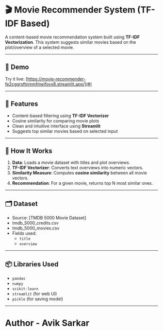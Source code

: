 
# 🎬 Movie Recommender System (TF-IDF Based)

A content-based movie recommendation system built using **TF-IDF Vectorization**. This system suggests similar movies based on the plot/overview of a selected movie.

---

## 🚀 Demo

Try it live: [https://movie-recommender-fe2cggrsftnmmfmeifovx8.streamlit.app/](#)  

---

## 📌 Features

- Content-based filtering using **TF-IDF Vectorizer**
- Cosine similarity for comparing movie plots
- Clean and intuitive interface using **Streamlit**
- Suggests top similar movies based on selected input

---

## 🧠 How It Works

1. **Data**: Loads a movie dataset with titles and plot overviews.
2. **TF-IDF Vectorizer**: Converts text overviews into numeric vectors.
3. **Similarity Measure**: Computes **cosine similarity** between all movie vectors.
4. **Recommendation**: For a given movie, returns top N most similar ones.

---

## 🗂️ Dataset

- Source: [TMDB 5000 Movie Dataset]
- tmdb_5000_credits.csv
- tmdb_5000_movies.csv
- Fields used:
  - `title`
  - `overview`

---

## 📦 Libraries Used

- `pandas`
- `numpy`
- `scikit-learn`
- `streamlit` (for web UI)
- `pickle` (for saving model)

---
# Author - Avik Sarkar
